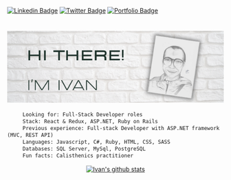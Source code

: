 [![Linkedin Badge](https://img.shields.io/badge/LinkedIn-0077B5?style=for-the-badge&logo=linkedin&logoColor=white)](https://www.linkedin.com/in/fivan/)
[![Twitter Badge](https://img.shields.io/badge/Twitter-1DA1F2?style=for-the-badge&logo=twitter&logoColor=white)](https://twitter.com/fivanunam)
[![Portfolio Badge](https://img.shields.io/badge/-Portfolio-green?style=for-the-badge)](https://fivan18.github.io/portfolio/)

# <img src="ivan.png" alt="Header image" style="display: block; margin: 0 auto;" />
```console
     Looking for: Full-Stack Developer roles
     Stack: React & Redux, ASP.NET, Ruby on Rails
     Previous experience: Full-stack Developer with ASP.NET framework (MVC, REST API)
     Languages: Javascript, C#, Ruby, HTML, CSS, SASS
     Databases: SQL Server, MySql, PostgreSQL
     Fun facts: Calisthenics practitioner
```
<div style="display: flex; flex-direction: column; justify-content: center; align-items: center;">
     <a href="https://github.com/fivan18/github-readme-stats">
          <img align="center" src="https://github-readme-stats.vercel.app/api?username=fivan18&show_icons=true&include_all_commits=true&theme=material-palenight" alt="Ivan's github stats" />
     </a>
     <!-- 
     <a href="https://github.com/fivan18/github-readme-stats">
          <img align="center" src="https://github-readme-stats.vercel.app/api/top-langs/?username=fivan18&layout=compact&theme=material-palenight" />
     </a>
     -->
</div>


<!--
**fivan18/fivan18** is a ✨ _special_ ✨ repository because its `README.md` (this file) appears on your GitHub profile.

Here are some ideas to get you started:

- 🔭 I’m currently working on ...
- 🌱 I’m currently learning ...
- 👯 I’m looking to collaborate on ...
- 🤔 I’m looking for help with ...
- 💬 Ask me about ...
- 📫 How to reach me: ...
- 😄 Pronouns: ...
- ⚡ Fun fact: ...
-->
